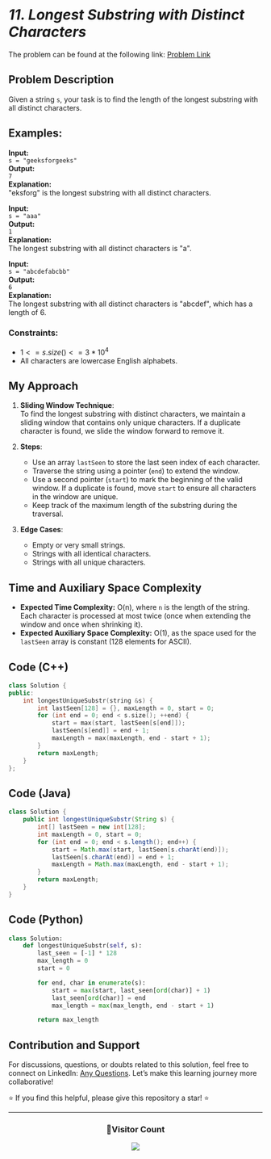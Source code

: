 # _11. Longest Substring with Distinct Characters_

The problem can be found at the following link: [Problem Link](https://www.geeksforgeeks.org/problems/longest-distinct-characters-in-string5848/1)

## Problem Description

Given a string `s`, your task is to find the length of the longest substring with all distinct characters.

## Examples:

**Input:**  
`s = "geeksforgeeks"`  
**Output:**  
`7`  
**Explanation:**  
"eksforg" is the longest substring with all distinct characters.

**Input:**  
`s = "aaa"`  
**Output:**  
`1`  
**Explanation:**  
The longest substring with all distinct characters is "a".

**Input:**  
`s = "abcdefabcbb"`  
**Output:**  
`6`  
**Explanation:**  
The longest substring with all distinct characters is "abcdef", which has a length of 6.

### Constraints:

- $`1 <= s.size() <= 3 * 10^4`$
- All characters are lowercase English alphabets.

## My Approach

1. **Sliding Window Technique**:  
   To find the longest substring with distinct characters, we maintain a sliding window that contains only unique characters. If a duplicate character is found, we slide the window forward to remove it.

2. **Steps**:

   - Use an array `lastSeen` to store the last seen index of each character.
   - Traverse the string using a pointer (`end`) to extend the window.
   - Use a second pointer (`start`) to mark the beginning of the valid window. If a duplicate is found, move `start` to ensure all characters in the window are unique.
   - Keep track of the maximum length of the substring during the traversal.

3. **Edge Cases**:
   - Empty or very small strings.
   - Strings with all identical characters.
   - Strings with all unique characters.

## Time and Auxiliary Space Complexity

- **Expected Time Complexity:** O(n), where `n` is the length of the string. Each character is processed at most twice (once when extending the window and once when shrinking it).
- **Expected Auxiliary Space Complexity:** O(1), as the space used for the `lastSeen` array is constant (128 elements for ASCII).

## Code (C++)

```cpp
class Solution {
public:
    int longestUniqueSubstr(string &s) {
        int lastSeen[128] = {}, maxLength = 0, start = 0;
        for (int end = 0; end < s.size(); ++end) {
            start = max(start, lastSeen[s[end]]);
            lastSeen[s[end]] = end + 1;
            maxLength = max(maxLength, end - start + 1);
        }
        return maxLength;
    }
};
```

## Code (Java)

```java
class Solution {
    public int longestUniqueSubstr(String s) {
        int[] lastSeen = new int[128];
        int maxLength = 0, start = 0;
        for (int end = 0; end < s.length(); end++) {
            start = Math.max(start, lastSeen[s.charAt(end)]);
            lastSeen[s.charAt(end)] = end + 1;
            maxLength = Math.max(maxLength, end - start + 1);
        }
        return maxLength;
    }
}
```

## Code (Python)

```python
class Solution:
    def longestUniqueSubstr(self, s):
        last_seen = [-1] * 128
        max_length = 0
        start = 0

        for end, char in enumerate(s):
            start = max(start, last_seen[ord(char)] + 1)
            last_seen[ord(char)] = end
            max_length = max(max_length, end - start + 1)

        return max_length
```

## Contribution and Support

For discussions, questions, or doubts related to this solution, feel free to connect on LinkedIn: [Any Questions](https://www.linkedin.com/in/patel-hetkumar-sandipbhai-8b110525a/). Let’s make this learning journey more collaborative!

⭐ If you find this helpful, please give this repository a star! ⭐

---

<div align="center">
  <h3><b>📍Visitor Count</b></h3>
</div>

<p align="center">
  <img src="https://profile-counter.glitch.me/Hunterdii/count.svg" />
</p>
